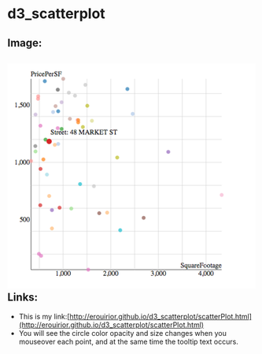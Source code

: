 # d3_scatterplot
Image:
---
![It looks like:](images/scatterPlot.png)
Links:
---
- This is my link:[http://erouirior.github.io/d3_scatterplot/scatterPlot.html](http://erouirior.github.io/d3_scatterplot/scatterPlot.html)
- You will see the circle color opacity and size changes when you mouseover each point, and at the same time the tooltip text occurs. 
